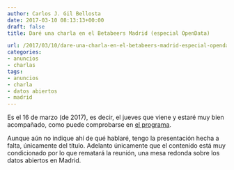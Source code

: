 ```yaml
---
author: Carlos J. Gil Bellosta
date: 2017-03-10 08:13:13+00:00
draft: false
title: Daré una charla en el Betabeers Madrid (especial OpenData)

url: /2017/03/10/dare-una-charla-en-el-betabeers-madrid-especial-opendata/
categories:
- anuncios
- charlas
tags:
- anuncios
- charla
- datos abiertos
- madrid
---
```


Es el 16 de marzo (de 2017), es decir, el jueves que viene y estaré muy bien acompañado, como puede comprobarse en [el programa](https://betabeers.com/event/betabeers-madrid-73-especial-opendata-5201/).

Aunque aún no indique ahí de qué hablaré, tengo la presentación hecha a falta, únicamente del título. Adelanto únicamente que el contenido está muy condicionado por lo que rematará la reunión, una mesa redonda sobre los datos abiertos en Madrid.